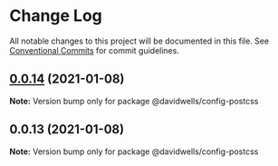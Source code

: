 # Change Log

All notable changes to this project will be documented in this file.
See [Conventional Commits](https://conventionalcommits.org) for commit guidelines.

## [0.0.14](https://github.com/DavidWells/components/compare/@davidwells/config-postcss@0.0.13...@davidwells/config-postcss@0.0.14) (2021-01-08)

**Note:** Version bump only for package @davidwells/config-postcss





## 0.0.13 (2021-01-08)

**Note:** Version bump only for package @davidwells/config-postcss
